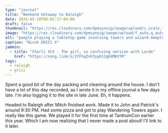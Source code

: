 ```yaml
---
type: "journal"
title: "Weekend Getaway to Raleigh"
date: 2024-05-10T08:02:17-04:00
draft: false
thumbnail: "https://res.cloudinary.com/dpmsynxig/image/upload/c_scale,f_auto,q_auto:good,w_740/v1718971262/2024%20Posts/2024-05-10-12/2024-05-10_griiix-1.jpg"
image: "https://res.cloudinary.com/dpmsynxig/image/upload/f_auto,q_auto:good/v1718971262/2024%20Posts/2024-05-10-12/2024-05-10_griiix-1.jpg"
alt: "people playing a tabletop game involving towers and wizard meeples"
caption: "Ricoh GRIII X"
jammin:
  - title: "Charli XCX - The girl, so confusing version with Lorde"
    href: "https://song.link/s/2YFhqZvhTpyK13gKXMKV7R"
tags:
  - raleigh
  - griii
---
```


Spent a good bit of the day packing and cleaning around the house. I don't have a lot of this day recorded, as I wrote it in my offline journal a few days late. I'm also logging it to the site in late June. Eh, it happens.

Headed to Raleigh after Mitch finished work. Made it to John and Patrick's around 9:30 PM. Had some pizza and got to play Wandering Towers again. I really like this game. We played it for the first time at TantrumCon earlier this year. Which I am now realizing that I never made a post about! I'll link to it later.
